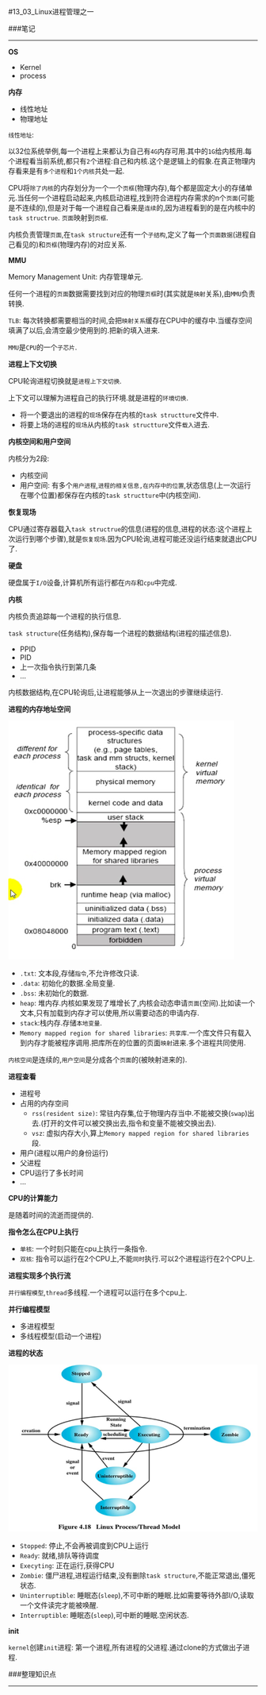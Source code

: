 #13_03_Linux进程管理之一

###笔记

---

**OS**

* Kernel
* process

**内存**

* 线性地址
* 物理地址

`线性地址`:

以32位系统举例,每一个进程上来都认为自己有`4G`内存可用.其中的`1G`给内核用.每个进程看当前系统,都只有`2`个进程:自己和内核.这个是逻辑上的假象.在真正物理内存看来是有`多个进程`和`1个内核`共处一起.

CPU将`除了内核`的内存划分为一个一个`页框`(物理内存),每个都是固定大小的存储单元.当任何一个进程启动起来,内核启动进程,找到符合进程内存需求的n个`页面`(可能是不连续的),但是对于每一个进程自己看来是`连续`的,因为进程看到的是在内核中的`task structrue`. `页面`映射到`页框`.

内核负责管理`页面`,在`task structure`还有一个`子结构`,定义了每一个`页面数据`(进程自己看见的)和`页框`(物理内存)的对应关系.

**MMU**

Memory Management Unit: 内存管理单元.

任何一个进程的`页面`数据需要找到对应的物理`页框`时(其实就是`映射`关系),由`MMU`负责转换.

`TLB`: 每次转换都需要相当的时间,会把`映射关系`缓存在CPU中的缓存中.当缓存空间填满了以后,会清空最少使用到的.把新的填入进来.

`MMU`是`CPU`的一个`子芯片`.

**进程上下文切换**

CPU轮询进程切换就是`进程上下文切换`.

上下文可以理解为进程自己的执行环境.就是进程的`环境切换`.

* 将一个要退出的进程的`现场`保存在内核的`task structture`文件中.
* 将要上场的进程的`现场`从内核的`task structture`文件`载入`进去.

**内核空间和用户空间**

内核分为2段:

* 内核空间
* 用户空间: 有多个`用户进程`,`进程的相关信息,在内存中的位置`,状态信息(上一次运行在哪个位置)都保存在内核的`task structture`中(内核空间).

**恢复现场**

CPU通过寄存器载入`task structrue`的信息(进程的信息,进程的状态:这个进程上次运行到哪个步骤),就是`恢复现场`.因为CPU轮询,进程可能还没运行结束就退出CPU了.

**硬盘**

硬盘属于`I/O`设备,计算机所有运行都在`内存`和`cpu`中完成.

**内核**

内核负责追踪每一个进程的执行信息.

`task structure`(任务结构),保存每一个进程的数据结构(进程的描述信息).

* PPID
* PID
* 上一次指令执行到第几条
* ...

内核数据结构,在CPU轮询后,让进程能够从上一次退出的步骤继续运行.

**进程的内存地址空间**

![进程的内存地址空间](./img/13_03_1.png "进程的内存地址空间")

* `.txt`: 文本段,存储`指令`,不允许修改只读.
* `.data`: 初始化的数据.全局变量.
* `.bss`: 未初始化的数据.
* `heap`: 堆内存.内核如果发现了堆增长了,内核会动态申请`页面`(空间).比如读一个文本,只有加载到内存才可以使用,所以需要动态的申请内存.
* `stack`:栈内存.存储`本地变量`.
* `Memory mapped region for shared libraries`: `共享库`.一个库文件只有载入到内存才能被程序调用.把库所在的位置的页面`映射`进来.多个进程共同使用.


`内核空间`是连续的,`用户空间`是分成各个`页面`的(被映射进来的).

**进程查看**

* 进程号
* 占用的内存空间
	* `rss(resident size)`: 常驻内存集,位于物理内存当中.不能被交换(`swap`)出去.(打开的文件可以被交换出去,指令和变量不能被交换出去).
	* `vsz`: 虚拟内存大小,算上`Memory mapped region for shared libraries`段.
* 用户(进程以用户的身份运行)
* 父进程
* CPU运行了多长时间
* ...

**CPU的计算能力**

是随着时间的流逝而提供的.

**指令怎么在CPU上执行**

* `单核`: 一个时刻只能在cpu上执行一条指令.
* `双核`: 指令可以运行在2个CPU上,不能`同时`执行.可以2个进程运行在2个CPU上.

**进程实现多个执行流**

`并行编程模型`,`thread`多线程.一个进程可以运行在多个cpu上.

**并行编程模型**

* 多进程模型
* 多线程模型(启动一个进程)

**进程的状态**

![进程的状态](./img/13_03_2.png "进程的状态")

* `Stopped`: 停止,不会再被调度到CPU上运行
* `Ready`: 就绪,排队等待调度
* `Execyting`: 正在运行,获得CPU
* `Zombie`: 僵尸进程,进程运行结束,没有删除`task structure`,不能正常退出,僵死状态.
* `Uninterruptible`: 睡眠态(`sleep`),不可中断的睡眠.比如需要等待外部I/O,读取一个文件读完才能被唤醒.
* `Interruptible`: 睡眠态(`sleep`),可中断的睡眠.空闲状态.

**init**

`kernel`创建`init`进程: 第一个进程,所有进程的父进程.通过clone的方式做出子进程.

###整理知识点

---